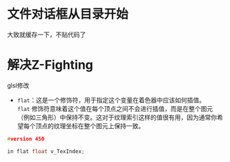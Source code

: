 # 文件对话框从目录开始
大致就缓存一下，不贴代码了

# 解决Z-Fighting
glsl修改
- `flat`：这是一个修饰符，用于指定这个变量在着色器中应该如何插值。`flat` 修饰符意味着这个值在每个顶点之间不会进行插值，而是在整个图元（例如三角形）中保持不变。这对于纹理索引这样的值很有用，因为通常你希望每个顶点的纹理坐标在整个图元上保持一致。
```c++
#version 450

in flat float v_TexIndex;
```


